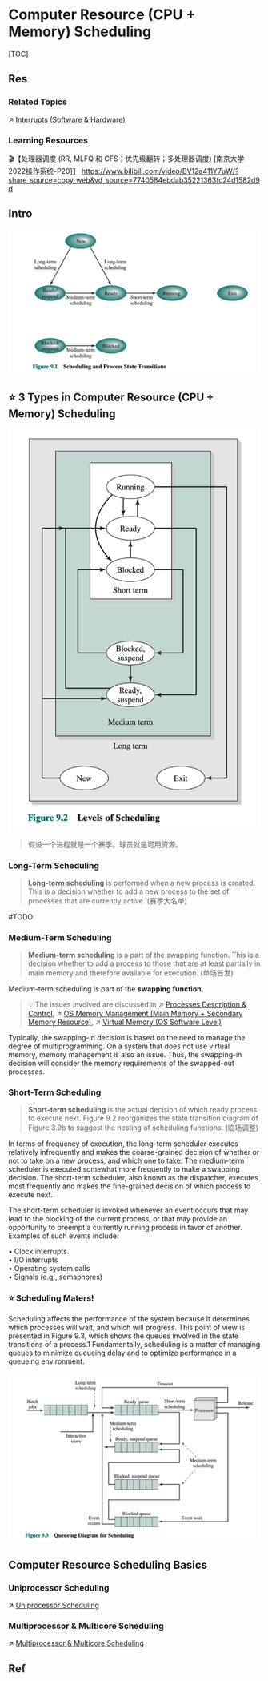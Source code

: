 # Computer Resource (CPU + Memory) Scheduling

[TOC]



## Res
### Related Topics
↗ [Interrupts (Software & Hardware)](../../../../🛣️%20Programming%20Language%20Processing%20&%20Program%20Execution/🤡%20Program%20Execution%20(Runtime)/Instruction%20Execution/Interrupts%20(Software%20&%20Hardware).md)


### Learning Resources
🎬【处理器调度 (RR, MLFQ 和 CFS；优先级翻转；多处理器调度) [南京大学2022操作系统-P20]】 https://www.bilibili.com/video/BV12a411Y7uW/?share_source=copy_web&vd_source=7740584ebdab35221363fc24d1582d9d



## Intro
![](../../../../../../Assets/Pics/Screenshot%202023-06-19%20at%204.20.29%20PM.png)



## ⭐️ 3 Types in Computer Resource (CPU + Memory) Scheduling
![|400](../../../../../../Assets/Pics/Screenshot%202023-05-18%20at%202.16.49%20PM.png)

> 假设一个进程就是一个赛季。球员就是可用资源。


### Long-Term Scheduling 
> **Long-term scheduling** is performed when a new process is created. This is a decision whether to add a new process to the set of processes that are currently active. (赛季大名单)

#TODO 


### Medium-Term Scheduling
> **Medium-term scheduling** is a part of the swapping function. This is a decision whether to add a process to those that are at least partially in main memory and therefore available for execution. (单场首发) 

Medium-term scheduling is part of the **swapping function**. 

> 💡 The issues involved are discussed in ↗ [Processes Description & Control](../../OS%20Processes%20&%20Automata%20Management%20(CPU%20+%20Main%20Memory%20Resource)/📌%20Processes%20Description%20&%20Control/Processes%20Description%20&%20Control.md), ↗ [OS Memory Management (Main Memory + Secondary Memory Resource)](../../OS%20Memory%20Management%20(Main%20Memory%20+%20Secondary%20Memory%20Resource)/OS%20Memory%20Management%20(Main%20Memory%20+%20Secondary%20Memory%20Resource).md), ↗ [Virtual Memory (OS Software Level)](../../OS%20Memory%20Management%20(Main%20Memory%20+%20Secondary%20Memory%20Resource)/Virtual%20Memory%20(OS%20Software%20Level)/Virtual%20Memory%20(OS%20Software%20Level).md)

Typically, the swapping-in decision is based on the need to manage the degree of multiprogramming. On a system that does not use virtual memory, memory management is also an issue. Thus, the swapping-in decision will consider the memory requirements of the swapped-out processes.


### Short-Term Scheduling
> **Short-term scheduling** is the actual decision of which ready process to execute next. Figure 9.2 reorganizes the state transition diagram of Figure 3.9b to suggest the nesting of scheduling functions. (临场调整)

In terms of frequency of execution, the long-term scheduler executes relatively infrequently and makes the coarse-grained decision of whether or not to take on a new process, and which one to take. The medium-term scheduler is executed somewhat more frequently to make a swapping decision. The short-term scheduler, also known as the dispatcher, executes most frequently and makes the fine-grained decision of which process to execute next.

The short-term scheduler is invoked whenever an event occurs that may lead to the blocking of the current process, or that may provide an opportunity to preempt a currently running process in favor of another. Examples of such events include:

• Clock interrupts  
• I/O interrupts  
• Operating system calls  
• Signals (e.g., semaphores)


### ⭐️ Scheduling Maters!
Scheduling affects the performance of the system because it determines which processes will wait, and which will progress. This point of view is presented in Figure 9.3, which shows the queues involved in the state transitions of a process.1 Fundamentally, scheduling is a matter of managing queues to minimize queueing delay and to optimize performance in a queueing environment.

![](../../../../../../Assets/Pics/Screenshot%202023-05-18%20at%202.22.57%20PM.png)



## Computer Resource Scheduling Basics
### Uniprocessor Scheduling
↗ [Uniprocessor Scheduling](Process%20Scheduling/Uniprocessor%20Scheduling/Uniprocessor%20Scheduling.md)


### Multiprocessor & Multicore Scheduling
↗ [Multiprocessor & Multicore Scheduling](Process%20Scheduling/Multiprocessor%20&%20Multicore%20Scheduling/Multiprocessor%20&%20Multicore%20Scheduling.md)



## Ref

